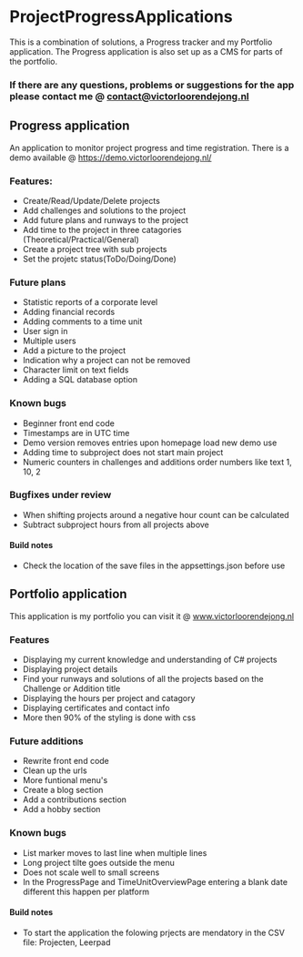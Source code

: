 # ProjectProgressApplications
This is a combination of solutions, a Progress tracker and my Portfolio application. The Progress application is also set up as a CMS for parts of the portfolio.

### If there are any questions, problems or suggestions for the app please contact me @ contact@victorloorendejong.nl
 

## Progress application 
An application to monitor project progress and time registration.
There is a demo available @ https://demo.victorloorendejong.nl/

### Features:
* Create/Read/Update/Delete projects
* Add challenges and solutions to the project
* Add future plans and runways to the project
* Add time to the project in three catagories (Theoretical/Practical/General)
* Create a project tree with sub projects
* Set the projetc status(ToDo/Doing/Done)

### Future plans
* Statistic reports of a corporate level
* Adding financial records
* Adding comments to a time unit
* User sign in
* Multiple users
* Add a picture to the project
* Indication why a project can not be removed
* Character limit on text fields
* Adding a SQL database option

### Known bugs
* Beginner front end code
* Timestamps are in UTC time
* Demo version removes entries upon homepage load new demo use
* Adding time to subproject does not start main project
* Numeric counters in challenges and additions order numbers like text 1, 10, 2

### Bugfixes under review
* When shifting projects around a negative hour count can be calculated
* Subtract subproject hours from all projects above

#### Build notes
* Check the location of the save files in the appsettings.json before use



## Portfolio application
This application is my portfolio you can visit it @ www.victorloorendejong.nl 

### Features
* Displaying my current knowledge and understanding of C# projects
* Displaying project details
* Find your runways and solutions of all the projects based on the Challenge or Addition title
* Displaying the hours per project and catagory
* Displaying certificates and contact info
* More then 90% of the styling is done with css

### Future additions
* Rewrite front end code 
* Clean up the urls 
* More funtional menu's
* Create a blog section
* Add a contributions section
* Add a hobby section

### Known bugs
* List marker moves to last line when multiple lines
* Long project tilte goes outside the menu
* Does not scale well to small screens
* In the ProgressPage and TimeUnitOverviewPage entering a blank date different this happen per platform

#### Build notes
* To start the application the folowing prjects are mendatory in the CSV file: Projecten, Leerpad


